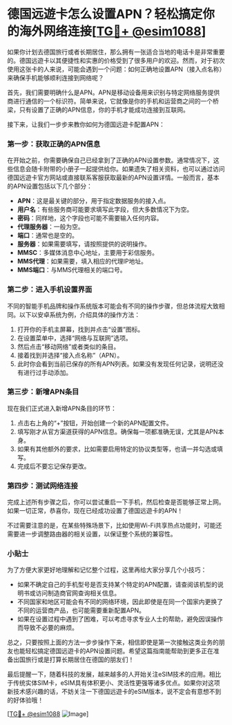 # 德国远遊卡怎么设置APN？轻松搞定你的海外网络连接[[TG💪+ @esim1088](https://t.me/s/esim1088)]

如果你计划去德国旅行或者长期居住，那么拥有一张适合当地的电话卡是非常重要的。德国远遊卡以其便捷性和实惠的价格受到了很多用户的欢迎。然而，对于初次使用这张卡的人来说，可能会遇到一个问题：如何正确地设置APN（接入点名称）来确保手机能够顺利连接到网络呢？

首先，我们需要明确什么是APN。APN是移动设备用来识别与特定网络服务提供商进行通信的一个标识符。简单来说，它就像是你的手机和运营商之间的一个桥梁，只有设置了正确的APN信息，你的手机才能成功连接到互联网。

接下来，让我们一步步来教你如何为德国远遊卡配置APN：

### 第一步：获取正确的APN信息

在开始之前，你需要确保自己已经拿到了正确的APN设置参数。通常情况下，这些信息会随卡附带的小册子一起提供给你。如果遗失了相关资料，也可以通过访问德国远遊卡官方网站或直接联系客服获取最新的APN设置详情。一般而言，基本的APN设置包括以下几个部分：

- **APN**：这是最关键的部分，用于指定数据服务的接入点。
- **用户名**：有些服务商可能要求填写此字段，但大多数情况下为空。
- **密码**：同样地，这个字段也可能不需要输入任何内容。
- **代理服务器**：一般为空。
- **端口**：通常也是空的。
- **服务器**：如果需要填写，请按照提供的说明操作。
- **MMSC**：多媒体消息中心地址，主要用于彩信服务。
- **MMS代理**：如果需要，填入相应的代理IP地址。
- **MMS端口**：与MMS代理相关的端口号。

### 第二步：进入手机设置界面

不同的智能手机品牌和操作系统版本可能会有不同的操作步骤，但总体流程大致相同。以下以安卓系统为例，介绍具体的操作方法：

1. 打开你的手机主屏幕，找到并点击“设置”图标。
2. 在设置菜单中，选择“网络与互联网”选项。
3. 然后点击“移动网络”或者类似的条目。
4. 接着找到并选择“接入点名称”（APN）。
5. 此时你会看到当前已保存的所有APN列表。如果没有发现任何记录，说明还没有进行过手动添加。

### 第三步：新增APN条目

现在我们正式进入新增APN条目的环节：

1. 点击右上角的“+”按钮，开始创建一个新的APN配置文件。
2. 填写刚才从官方渠道获得的APN信息。确保每一项都准确无误，尤其是APN本身。
3. 如果有其他额外的要求，比如需要启用特定的协议类型等，也请一并勾选或填写。
4. 完成后不要忘记保存更改。

### 第四步：测试网络连接

完成上述所有步骤之后，你可以尝试重启一下手机，然后检查是否能够正常上网。如果一切正常，恭喜你，现在已经成功设置了德国远遊卡的APN！

不过需要注意的是，在某些特殊场景下，比如使用Wi-Fi共享热点功能时，可能还需要进一步调整路由器的相关设置，以保证整个系统的兼容性。

### 小贴士

为了方便大家更好地理解和记忆整个过程，这里再给大家分享几个小技巧：

- 如果不确定自己的手机型号是否支持某个特定的APN配置，请查阅该机型的说明书或访问制造商官网查询相关信息。
- 不同国家和地区可能会有不同的网络环境，因此即使是在同一个国家内更换了不同的运营商产品，也可能需要重新配置APN。
- 如果在设置过程中遇到了困难，可以考虑寻求专业人士的帮助，避免因误操作而导致不必要的麻烦。

总之，只要按照上面的方法一步步操作下来，相信即使是第一次接触这类业务的朋友也能轻松搞定德国远遊卡的APN设置问题。希望这篇指南能帮助到更多正在准备出国旅行或是打算长期居住在德国的朋友们！

最后提醒一下，随着科技的发展，越来越多的人开始关注eSIM技术的应用。相比于传统实体SIM卡，eSIM具有体积更小、灵活性更强等诸多优点。如果你对这项新技术感兴趣的话，不妨关注一下德国远遊卡的eSIM版本，说不定会有意想不到的好体验哦！

[[TG💪+ @esim1088](https://t.me/s/esim1088) ![Image](https://i.postimg.cc/4NQfJmqS/Snipaste-2025-05-13-00-14-12.png)]